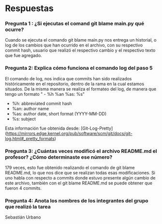 # Respuestas

### Pregunta 1 : ¿Si ejecutas el comand git blame main.py qué ocurre?

Cuando se ejecuta el comando git blame main.py nos entrega un historial, o log de los cambios que han ocurrido en el archivo, con su respectivo commit hash, usuario que realizó el respectivo cambio y el respectivo texto que fue agregado.

### Pregunta 2: Explica cómo funciona el comando log del paso 5

El comando de log, nos indica que commits han sido realizados históricamente en el repositorio, dentro de la rama en la cual estamos situados. De la misma manera se realiza el formateo del log, de manera que tengo un formato " - %h %an %as: %s"
- %h: abbreviated commit hash
- %an: author name
- %as: author date, short format (YYYY-MM-DD)
- %s: subject

Esta información fue obtenida desde: [Git-Log-Pretty] (https://mirrors.edge.kernel.org/pub/software/scm/git/docs/git-log.html#_pretty_formats)

### Pregunta 3: ¿Cuántas veces modificó el archivo README.md el profesor? ¿Cómo determinaste ese número?

179 veces, esto fue obtenido realizando el comando de git blame README.md, lo que nos dice que se realizan todas esas modificaciones.
Si uno habla con respecto a commits donde estuvo presente algún cambio de este archivo, también con el git blame README.md se puede obtener que fueron 4 commits.

### Pregunta 4: Anota los nombres de los integrantes del grupo que realizó la tarea

Sebastián Urbano